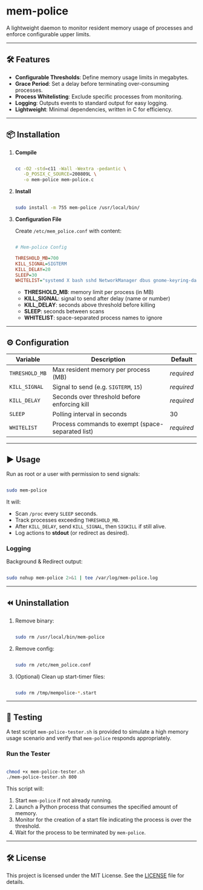 # mem-police

A lightweight daemon to monitor resident memory usage of processes and enforce configurable upper limits.

---

## 🛠️ Features

- **Configurable Thresholds**: Define memory usage limits in megabytes.
- **Grace Period**: Set a delay before terminating over-consuming processes.
- **Process Whitelisting**: Exclude specific processes from monitoring.
- **Logging**: Outputs events to standard output for easy logging.
- **Lightweight**: Minimal dependencies, written in C for efficiency.

---

## 📦 Installation

1. **Compile**  

   ```sh

   cc -O2 -std=c11 -Wall -Wextra -pedantic \
      -D_POSIX_C_SOURCE=200809L \
      -o mem-police mem-police.c

   ```

2. **Install**  

   ```sh

   sudo install -m 755 mem-police /usr/local/bin/

   ```

3. **Configuration File**  

   Create `/etc/mem_police.conf` with content:

   ```ini
   
   # Mem-police Config
   
   THRESHOLD_MB=700
   KILL_SIGNAL=SIGTERM
   KILL_DELAY=20
   SLEEP=30
   WHITELIST="systemd X bash sshd NetworkManager dbus gnome-keyring-daemon wayfire swaybg"

   ```
   - **THRESHOLD_MB**: memory limit per process (in MB)  
   - **KILL_SIGNAL**: signal to send after delay (name or number)  
   - **KILL_DELAY**: seconds above threshold before killing  
   - **SLEEP**: seconds between scans  
   - **WHITELIST**: space-separated process names to ignore  

---

## ⚙️ Configuration

| Variable       | Description                                                 | Default  |
| -------------- | ----------------------------------------------------------- | -------- |
| `THRESHOLD_MB` | Max resident memory per process (MB)                        | *required* |
| `KILL_SIGNAL`  | Signal to send (e.g. `SIGTERM`, `15`)                       | *required* |
| `KILL_DELAY`   | Seconds over threshold before enforcing kill                | *required* |
| `SLEEP`        | Polling interval in seconds                                 | 30       |
| `WHITELIST`    | Process commands to exempt (space-separated list)           | *required* |

---

## ▶️ Usage

Run as root or a user with permission to send signals:

```sh

sudo mem-police

```

It will:
- Scan `/proc` every `SLEEP` seconds.
- Track processes exceeding `THRESHOLD_MB`.
- After `KILL_DELAY`, send `KILL_SIGNAL`, then `SIGKILL` if still alive.
- Log actions to **stdout** (or redirect as desired).

### Logging

Background & Redirect output:

```sh

sudo nohup mem-police 2>&1 | tee /var/log/mem-police.log

```

---

## ⏪ Uninstallation

1. Remove binary:

   ```sh

   sudo rm /usr/local/bin/mem-police

   ```
2. Remove config:

   ```sh

   sudo rm /etc/mem_police.conf

   ```
3. (Optional) Clean up start-timer files:

   ```sh

   sudo rm /tmp/mempolice-*.start

   ```

---

## 🧪 Testing

A test script `mem-police-tester.sh` is provided to simulate a high memory usage scenario and verify that `mem-police` responds appropriately.

### Run the Tester

```sh

chmod +x mem-police-tester.sh
./mem-police-tester.sh 800

```

This script will:

1. Start `mem-police` if not already running.
2. Launch a Python process that consumes the specified amount of memory.
3. Monitor for the creation of a start file indicating the process is over the threshold.
4. Wait for the process to be terminated by `mem-police`.

---

## 🛠️ License

This project is licensed under the MIT License. See the [LICENSE](MIT) file for details.
